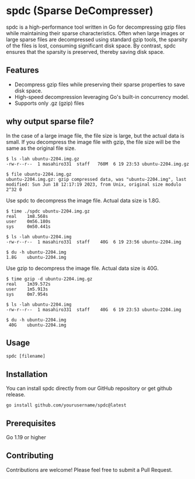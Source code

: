 
# spdc (Sparse DeCompresser)

spdc is a high-performance tool written in Go for decompressing gzip files while maintaining their sparse characteristics.
Often when large images or large sparse files are decompressed using standard gzip tools,
the sparsity of the files is lost, consuming significant disk space. By contrast,
spdc ensures that the sparsity is preserved, thereby saving disk space.

## Features
* Decompress gzip files while preserving their sparse properties to save disk space.
* High-speed decompression leveraging Go's built-in concurrency model.
* Supports only .gz (gzip) files

## why output sparse file?

In the case of a large image file, the file size is large, but the actual data is small.
If you decompress the image file with gzip, the file size will be the same as the original file size.

```
$ ls -lah ubuntu-2204.img.gz
-rw-r--r--  1 masahiro331  staff   760M  6 19 23:53 ubuntu-2204.img.gz

$ file ubuntu-2204.img.gz
ubuntu-2204.img.gz: gzip compressed data, was "ubuntu-2204.img", last modified: Sun Jun 18 12:17:19 2023, from Unix, original size modulo 2^32 0
``` 

Use spdc to decompress the image file.
Actual data size is 1.8G.

```
$ time ./spdc ubuntu-2204.img.gz
real    1m8.568s
user    0m56.180s
sys     0m50.441s

$ ls -lah ubuntu-2204.img
-rw-r--r--  1 masahiro331  staff    40G  6 19 23:56 ubuntu-2204.img

$ du -h ubuntu-2204.img
1.8G    ubuntu-2204.img
```

Use gzip to decompress the image file.
Actual data size is 40G.

```
$ time gzip -d ubuntu-2204.img.gz
real    1m39.572s
user    1m5.913s
sys     0m7.954s

$ ls -lah ubuntu-2204.img
-rw-r--r--  1 masahiro331  staff    40G  6 19 23:53 ubuntu-2204.img

$ du -h ubuntu-2204.img
 40G    ubuntu-2204.img
```

## Usage

```
spdc [filename]
```

## Installation

You can install spdc directly from our GitHub repository
or get github release.

```
go install github.com/yourusername/spdc@latest
```


## Prerequisites
Go 1.19 or higher

## Contributing
Contributions are welcome! Please feel free to submit a Pull Request.